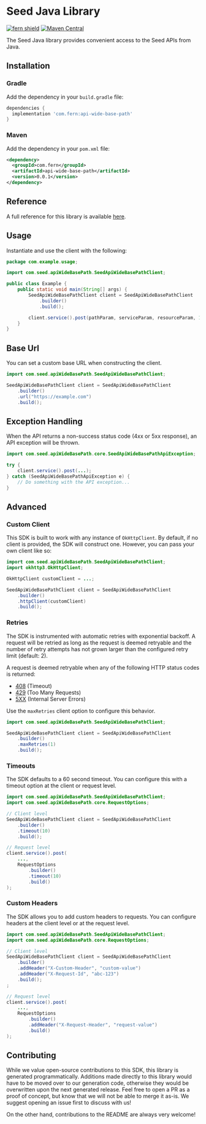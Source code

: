 # Seed Java Library

[![fern shield](https://img.shields.io/badge/%F0%9F%8C%BF-Built%20with%20Fern-brightgreen)](https://buildwithfern.com?utm_source=github&utm_medium=github&utm_campaign=readme&utm_source=Seed%2FJava)
[![Maven Central](https://img.shields.io/maven-central/v/com.fern/api-wide-base-path)](https://central.sonatype.com/artifact/com.fern/api-wide-base-path)

The Seed Java library provides convenient access to the Seed APIs from Java.

## Installation

### Gradle

Add the dependency in your `build.gradle` file:

```groovy
dependencies {
  implementation 'com.fern:api-wide-base-path'
}
```

### Maven

Add the dependency in your `pom.xml` file:

```xml
<dependency>
  <groupId>com.fern</groupId>
  <artifactId>api-wide-base-path</artifactId>
  <version>0.0.1</version>
</dependency>
```

## Reference

A full reference for this library is available [here](./reference.md).

## Usage

Instantiate and use the client with the following:

```java
package com.example.usage;

import com.seed.apiWideBasePath.SeedApiWideBasePathClient;

public class Example {
    public static void main(String[] args) {
        SeedApiWideBasePathClient client = SeedApiWideBasePathClient
            .builder()
            .build();

        client.service().post(pathParam, serviceParam, resourceParam, 1);
    }
}
```

## Base Url

You can set a custom base URL when constructing the client.

```java
import com.seed.apiWideBasePath.SeedApiWideBasePathClient;

SeedApiWideBasePathClient client = SeedApiWideBasePathClient
    .builder()
    .url("https://example.com")
    .build();
```

## Exception Handling

When the API returns a non-success status code (4xx or 5xx response), an API exception will be thrown.

```java
import com.seed.apiWideBasePath.core.SeedApiWideBasePathApiException;

try {
    client.service().post(...);
} catch (SeedApiWideBasePathApiException e) {
    // Do something with the API exception...
}
```

## Advanced

### Custom Client

This SDK is built to work with any instance of `OkHttpClient`. By default, if no client is provided, the SDK will construct one. 
However, you can pass your own client like so:

```java
import com.seed.apiWideBasePath.SeedApiWideBasePathClient;
import okhttp3.OkHttpClient;

OkHttpClient customClient = ...;

SeedApiWideBasePathClient client = SeedApiWideBasePathClient
    .builder()
    .httpClient(customClient)
    .build();
```

### Retries

The SDK is instrumented with automatic retries with exponential backoff. A request will be retried as long
as the request is deemed retryable and the number of retry attempts has not grown larger than the configured
retry limit (default: 2).

A request is deemed retryable when any of the following HTTP status codes is returned:

- [408](https://developer.mozilla.org/en-US/docs/Web/HTTP/Status/408) (Timeout)
- [429](https://developer.mozilla.org/en-US/docs/Web/HTTP/Status/429) (Too Many Requests)
- [5XX](https://developer.mozilla.org/en-US/docs/Web/HTTP/Status/500) (Internal Server Errors)

Use the `maxRetries` client option to configure this behavior.

```java
import com.seed.apiWideBasePath.SeedApiWideBasePathClient;

SeedApiWideBasePathClient client = SeedApiWideBasePathClient
    .builder()
    .maxRetries(1)
    .build();
```

### Timeouts

The SDK defaults to a 60 second timeout. You can configure this with a timeout option at the client or request level.

```java
import com.seed.apiWideBasePath.SeedApiWideBasePathClient;
import com.seed.apiWideBasePath.core.RequestOptions;

// Client level
SeedApiWideBasePathClient client = SeedApiWideBasePathClient
    .builder()
    .timeout(10)
    .build();

// Request level
client.service().post(
    ...,
    RequestOptions
        .builder()
        .timeout(10)
        .build()
);
```

### Custom Headers

The SDK allows you to add custom headers to requests. You can configure headers at the client level or at the request level.

```java
import com.seed.apiWideBasePath.SeedApiWideBasePathClient;
import com.seed.apiWideBasePath.core.RequestOptions;

// Client level
SeedApiWideBasePathClient client = SeedApiWideBasePathClient
    .builder()
    .addHeader("X-Custom-Header", "custom-value")
    .addHeader("X-Request-Id", "abc-123")
    .build();
;

// Request level
client.service().post(
    ...,
    RequestOptions
        .builder()
        .addHeader("X-Request-Header", "request-value")
        .build()
);
```

## Contributing

While we value open-source contributions to this SDK, this library is generated programmatically.
Additions made directly to this library would have to be moved over to our generation code,
otherwise they would be overwritten upon the next generated release. Feel free to open a PR as
a proof of concept, but know that we will not be able to merge it as-is. We suggest opening
an issue first to discuss with us!

On the other hand, contributions to the README are always very welcome!